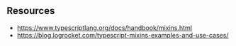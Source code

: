 #

## Resources

- https://www.typescriptlang.org/docs/handbook/mixins.html
- https://blog.logrocket.com/typescript-mixins-examples-and-use-cases/